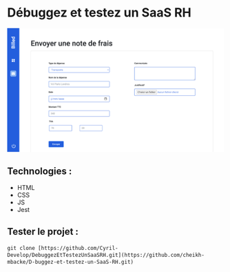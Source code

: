 # Débuggez et testez un SaaS RH

![home](./images/home.png)

## Technologies :
- HTML
- CSS
- JS
- Jest

 ## Tester le projet :

```terminal
git clone [https://github.com/Cyril-Develop/DebuggezEtTestezUnSaaSRH.git](https://github.com/cheikh-mbacke/D-buggez-et-testez-un-SaaS-RH.git)
```
